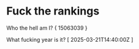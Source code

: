 # Fuck the rankings

Who the hell am I?
{ 15063039 }

What fucking year is it?
[ 2025-03-21T14:40:00Z ]
